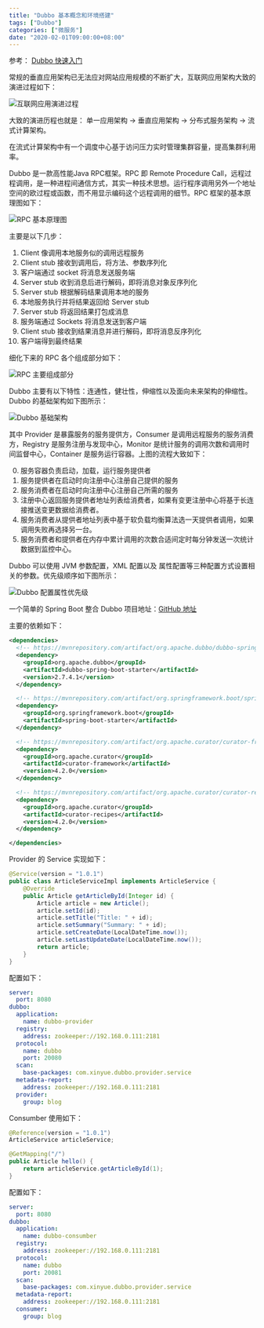 ```yaml
---
title: "Dubbo 基本概念和环境搭建"
tags: ["Dubbo"]
categories: ["微服务"]
date: "2020-02-01T09:00:00+08:00"
---
```


参考： [Dubbo  快速入门]( https://dubbo.apache.org/zh-cn/docs/user/quick-start.html)

常规的垂直应用架构已无法应对网站应用规模的不断扩大，互联网应用架构大致的演进过程如下：

![互联网应用演进过程](http://img.programya.com/20191231174104.png)

大致的演进历程也就是： 单一应用架构 -> 垂直应用架构 -> 分布式服务架构 -> 流式计算架构。

在流式计算架构中有一个调度中心基于访问压力实时管理集群容量，提高集群利用率。

Dubbo 是一款高性能Java RPC框架。RPC 即 Remote Procedure Call，远程过程调用，是一种进程间通信方式，其实一种技术思想。运行程序调用另外一个地址空间的欧过程或函数，而不用显示编码这个远程调用的细节。RPC 框架的基本原理图如下：

![RPC 基本原理图](http://img.programya.com/20191231181843.png)

主要是以下几步：

1. Client 像调用本地服务似的调用远程服务
2. Client stub 接收到调用后，将方法、参数序列化
3. 客户端通过 socket 将消息发送服务端
4. Server stub 收到消息后进行解码，即将消息对象反序列化
5. Server stub 根据解码结果调用本地的服务
6. 本地服务执行并将结果返回给 Server stub
7. Server stub 将返回结果打包成消息
8. 服务端通过 Sockets 将消息发送到客户端
9. Client stub 接收到结果消息并进行解码，即将消息反序列化
10. 客户端得到最终结果

细化下来的 RPC 各个组成部分如下：

![RPC 主要组成部分](http://img.programya.com/20191231181610.png)

Dubbo 主要有以下特性：连通性，健壮性，伸缩性以及面向未来架构的伸缩性。Dubbo 的基础架构如下图所示：

![Dubbo 基础架构](http://img.programya.com/20191231183353.png)

其中 Provider 是暴露服务的服务提供方，Consumer 是调用远程服务的服务消费方，Registry 是服务注册与发现中心，Monitor 是统计服务的调用次数和调用时间监督中心，Container 是服务运行容器。上图的流程大致如下：

0. 服务容器负责启动，加载，运行服务提供者
1. 服务提供者在启动时向注册中心注册自己提供的服务
2. 服务消费者在启动时向注册中心注册自己所需的服务
3. 注册中心返回服务提供者地址列表给消费者，如果有变更注册中心将基于长连接推送变更数据给消费者。
4. 服务消费者从提供者地址列表中基于软负载均衡算法选一天提供者调用，如果调用失败再选择另一台。
5. 服务消费者和提供者在内存中累计调用的次数合适间定时每分钟发送一次统计数据到监控中心。



Dubbo 可以使用 JVM 参数配置，XML 配置以及 属性配置等三种配置方式设置相关的参数。优先级顺序如下图所示：

![Dubbo 配置属性优先级](http://img.programya.com/20200102214640.png)

一个简单的 Spring Boot 整合 Dubbo 项目地址：[GitHub 地址](https://github.com/sangzhenya/code-samples/tree/master/dubbo)

主要的依赖如下：

```xml
<dependencies>
  <!-- https://mvnrepository.com/artifact/org.apache.dubbo/dubbo-spring-boot-starter -->
  <dependency>
    <groupId>org.apache.dubbo</groupId>
    <artifactId>dubbo-spring-boot-starter</artifactId>
    <version>2.7.4.1</version>
  </dependency>

  <!-- https://mvnrepository.com/artifact/org.springframework.boot/spring-boot-starter -->
  <dependency>
    <groupId>org.springframework.boot</groupId>
    <artifactId>spring-boot-starter</artifactId>
  </dependency>

  <!-- https://mvnrepository.com/artifact/org.apache.curator/curator-framework -->
  <dependency>
    <groupId>org.apache.curator</groupId>
    <artifactId>curator-framework</artifactId>
    <version>4.2.0</version>
  </dependency>

  <!-- https://mvnrepository.com/artifact/org.apache.curator/curator-recipes -->
  <dependency>
    <groupId>org.apache.curator</groupId>
    <artifactId>curator-recipes</artifactId>
    <version>4.2.0</version>
  </dependency>

</dependencies>
```

Provider 的 Service 实现如下：

```java
@Service(version = "1.0.1")
public class ArticleServiceImpl implements ArticleService {
    @Override
    public Article getArticleById(Integer id) {
        Article article = new Article();
        article.setId(id);
        article.setTitle("Title: " + id);
        article.setSummary("Summary: " + id);
        article.setCreateDate(LocalDateTime.now());
        article.setLastUpdateDate(LocalDateTime.now());
        return article;
    }
}
```

配置如下：

```yaml
server:
  port: 8080
dubbo:
  application:
    name: dubbo-provider
  registry:
    address: zookeeper://192.168.0.111:2181
  protocol:
    name: dubbo
    port: 20080
  scan:
    base-packages: com.xinyue.dubbo.provider.service
  metadata-report:
    address: zookeeper://192.168.0.111:2181
  provider:
    group: blog

```

Consumber 使用如下：

```java
@Reference(version = "1.0.1")
ArticleService articleService;

@GetMapping("/")
public Article hello() {
    return articleService.getArticleById(1);
}
```

配置如下：

```yaml
server:
  port: 8080
dubbo:
  application:
    name: dubbo-consumber
  registry:
    address: zookeeper://192.168.0.111:2181
  protocol:
    name: dubbo
    port: 20081
  scan:
    base-packages: com.xinyue.dubbo.provider.service
  metadata-report:
    address: zookeeper://192.168.0.111:2181
  consumer:
    group: blog
```

